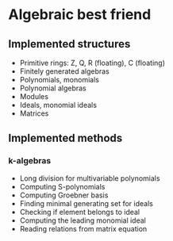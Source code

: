 # Algebraic best friend
## Implemented structures
- Primitive rings: Z, Q, R (floating), C (floating)
- Finitely generated algebras
- Polynomials, monomials
- Polynomial algebras
- Modules
- Ideals, monomial ideals
- Matrices

## Implemented methods
### k-algebras
- Long division for multivariable polynomials
- Computing S-polynomials
- Computing Groebner basis
- Finding minimal generating set for ideals
- Checking if element belongs to ideal
- Computing the leading monomial ideal
- Reading relations from matrix equation


